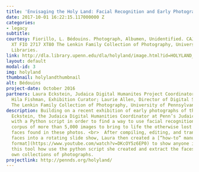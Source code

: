 ```yaml
---
title: 'Envisaging the Holy Land: Facial Recognition and Early Photography'
date: 2017-10-01 16:22:15.117000000 Z
categories:
- legacy
subtitle:
courtesy: Fiorillo, L. Bédouins. Photograph, Albumen, Unidentified. CAJS Image Collection
  XT FIO 2717 XT80 The Lenkin Family Collection of Photography, University of Pennsylvania
  Libraries.
link: http://dla.library.upenn.edu/dla/holyland/image.html?id=HOLYLAND_lenkin_2717&
layout: default
modal-id: 3
img: holyland
thumbnail: holylandthumbnail
alt: Bédouins
project-date: October 2016
partners: Laura Eckstein, Judaica Digital Humanites Project Coordinator and tool designer;
  Hila Fishman, Exhibition Curator; Laurie Allen, Director of Digital Scholarship;
  The Lenkin Family Collection of Photography, University of Pennsylvania Libraries.
description: Building on a recent exhibition of early photographs of the Holy, Laura
  Eckstein, the Judaica Digital Humanities Coordinator at Penn’s Judaica DH lab, experimented
  with a Python script in order to find a way to use facial recognition to comb a
  corpus of more than 5,000 images to bring to life the otherwise lost individual
  faces found in these photos. <br>  After compiling, editing, and transforming these
  faces into a rotating slide show, Laura then created a [“how-to” manual in video
  format](https://www.youtube.com/watch?v=DKcOY5z6EP0) to show anyone interested in
  this tool how use the python script she created and extract the faces from their
  own collections of photographs.
projectlink: http://pennds.org/holyland/
---
```

